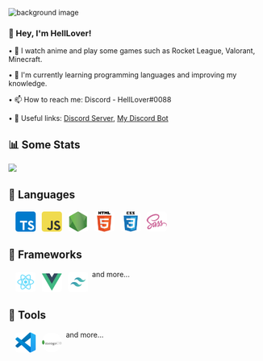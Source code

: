 ![background image](https://cdn.discordapp.com/attachments/813400207638790154/864081719278567424/bg_1.jpg)

### 👋 Hey, I'm HellLover!

• 🔭 I watch anime and play some games such as Rocket League, Valorant, Minecraft.

• 🌱 I'm currently learning programming languages and improving my knowledge.

• 📫 How to reach me: Discord - HellLover#0088

• 💬 Useful links:
  [Discord Server](https://discord.gg/TYhSGhWGvm),
  [My Discord Bot](https://discord.com/oauth2/authorize?client_id=713713873915478036&scope=bot&permissions=268823679)

## 📊 Some Stats
<img src="https://github-readme-stats.vercel.app/api?username=HellLover&show_icons=true&theme=dark">

## 🧰 Languages
<p style="margin-left:10px">
  <img src="https://raw.githubusercontent.com/github/explore/80688e429a7d4ef2fca1e82350fe8e3517d3494d/topics/typescript/typescript.png" alt="TypeScript" height="40" style="vertical-align:top; margin:4px; border-radius:5px">
  <img src="https://raw.githubusercontent.com/github/explore/80688e429a7d4ef2fca1e82350fe8e3517d3494d/topics/javascript/javascript.png" alt="JavaScript" height="40" style="vertical-align:top; margin:4px; border-radius:5px">
  <img src="https://raw.githubusercontent.com/github/explore/80688e429a7d4ef2fca1e82350fe8e3517d3494d/topics/nodejs/nodejs.png" alt="NodeJS" height="40" style="vertical-align:top; margin:4px; border-radius:5px">
  <img src="https://raw.githubusercontent.com/github/explore/80688e429a7d4ef2fca1e82350fe8e3517d3494d/topics/html/html.png" alt="HTML" height="40" style="vertical-align:top; margin:4px; border-radius:5px">
  <img src="https://raw.githubusercontent.com/github/explore/80688e429a7d4ef2fca1e82350fe8e3517d3494d/topics/css/css.png" alt="CSS" height="40" style="vertical-align:top; margin:4px; border-radius:5px">
  <img src="https://raw.githubusercontent.com/github/explore/80688e429a7d4ef2fca1e82350fe8e3517d3494d/topics/sass/sass.png" alt="Sass" height="40" style="vertical-align:top; margin:4px; border-radius:5px">
</p>

## 💫 Frameworks
<p style="margin-left:10px">
  <img src="https://raw.githubusercontent.com/github/explore/80688e429a7d4ef2fca1e82350fe8e3517d3494d/topics/react/react.png" alt="React" height="40" style="vertical-align:top; margin:4px; border-radius:5px">
  <img src="https://raw.githubusercontent.com/github/explore/80688e429a7d4ef2fca1e82350fe8e3517d3494d/topics/vue/vue.png" alt="Vue" height="40" style="vertical-align:top; margin:4px; border-radius:5px">
  <img src="https://raw.githubusercontent.com/github/explore/80688e429a7d4ef2fca1e82350fe8e3517d3494d/topics/tailwind/tailwind.png" alt="Tailwind" height="40" style="vertical-align:top; margin:4px; border-radius:5px">
<span>and more...</p>

## 🧰 Tools
<p style="margin-left:10px">
  <img src="https://raw.githubusercontent.com/github/explore/80688e429a7d4ef2fca1e82350fe8e3517d3494d/topics/visual-studio-code/visual-studio-code.png" alt="VSCode" height="40" style="vertical-align:top; margin:4px; border-radius:5px">
  <img src="https://raw.githubusercontent.com/github/explore/80688e429a7d4ef2fca1e82350fe8e3517d3494d/topics/mongodb/mongodb.png" alt="MongoDB" height="40" style="vertical-align:top; margin:4px; border-radius:50%">
  <span>and more...</span>
</p>
</p>

